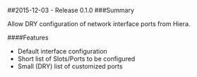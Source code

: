 ##2015-12-03 - Release 0.1.0
###Summary

Allow DRY configuration of network interface ports from Hiera.

####Features

- Default interface configuration
- Short list of Slots/Ports to be configured
- Small (DRY) list of customized ports

